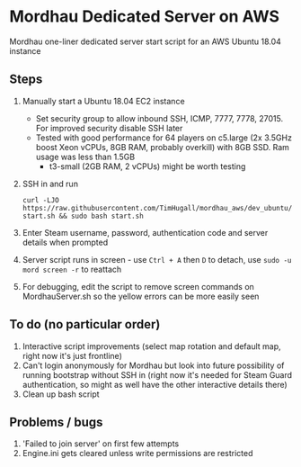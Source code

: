 # Mordhau Dedicated Server on AWS
Mordhau one-liner dedicated server start script for an AWS Ubuntu 18.04 instance

## Steps

1. Manually start a Ubuntu 18.04 EC2 instance
    * Set security group to allow inbound SSH, ICMP, 7777, 7778, 27015. For improved security disable SSH later
    * Tested with good performance for 64 players on c5.large (2x 3.5GHz boost Xeon vCPUs, 8GB RAM, probably overkill) with 8GB SSD. Ram usage was less than 1.5GB
      * t3-small (2GB RAM, 2 vCPUs) might be worth testing

2. SSH in and run

      `curl -LJO https://raw.githubusercontent.com/TimHugall/mordhau_aws/dev_ubuntu/start.sh && sudo bash start.sh`

3. Enter Steam username, password, authentication code and server details when prompted

4. Server script runs in screen - use `Ctrl + A` then `D` to detach, use `sudo -u mord screen -r` to reattach

5. For debugging, edit the script to remove screen commands on MordhauServer.sh so the yellow errors can be more easily seen

## To do (no particular order)

1. Interactive script improvements (select map rotation and default map, right now it's just frontline)
2. Can't login anonymously for Mordhau but look into future possibility of running bootstrap without SSH in (right now it's needed for Steam Guard    authentication, so might as well have the other interactive details there)
3. Clean up bash script

## Problems / bugs

1. 'Failed to join server' on first few attempts
3. Engine.ini gets cleared unless write permissions are restricted
